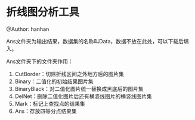 # 折线图分析工具

@Author: hanhan

Ans文件夹为输出结果，数据集的名称叫Data，数据不放在此处，可以下载后填入。

Ans文件夹下的文件夹作用：

1. CutBorder：切除折线区间之外地方后的图片集
2. Binary：二值化的初始结果图片集
3. BinaryBlack：对二值化图片统一替换成黑底后的图片集
4. DelNet：删除二值化图片后还有横竖线图片的横竖线图片集
5. Mark：标记上查找点的结果集
6. Ans：存放四等分点结果集
